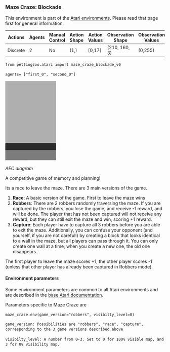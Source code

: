 
### Maze Craze: Blockade

This environment is part of the [Atari environments](../atari.md). Please read that page first for general information.

| Actions | Agents  | Manual Control | Action Shape | Action Values | Observation Shape | Observation Values |
|---------|---------|----------------|--------------|---------------|-------------------|--------------------|
| Discrete  | 2 | No      | (1,)    | [0,17]         | (210, 160, 3)         | (0,255)            |

`from pettingzoo.atari import maze_craze_blockade_v0`

`agents= ["first_0", "second_0"]`

![maze_craze_blockade gif](atari_maze_craze.gif)

*AEC diagram*

A competitive game of memory and planning!

Its a race to leave the maze. There are 3 main versions of the game.

1. **Race**: A basic version of the game. First to leave the maze wins
2. **Robbers**: There are 2 robbers randomly traversing the maze. If you are captured by the robbers, you lose the game, and receive -1 reward, and will be done. The player that has not been captured will not receive any reward, but they can still exit the maze and win, scoring +1 reward.
3. **Capture**: Each player have to capture all 3 robbers before you are able to exit the maze. Additionally, you can confuse your opponent (and yourself, if you are not careful!) by creating a block that looks identical to a wall in the maze, but all players can pass through it. You can only create one wall at a time, when you create a new one, the old one disappears.

The first player to leave the maze scores +1, the other player scores -1 (unless that other player has already been captured in Robbers mode).


#### Environment parameters

Some environment parameters are common to all Atari environments and are described in the [base Atari documentation](../atari.md).

Parameters specific to Maze Craze are

```
maze_craze.env(game_version="robbers", visibilty_level=0)
```

```
game_version: Possibilities are "robbers", "race", "capture", corresponding to the 3 game versions described above

visibilty_level: A number from 0-3. Set to 0 for 100% visible map, and 3 for 0% visibility map.
```
